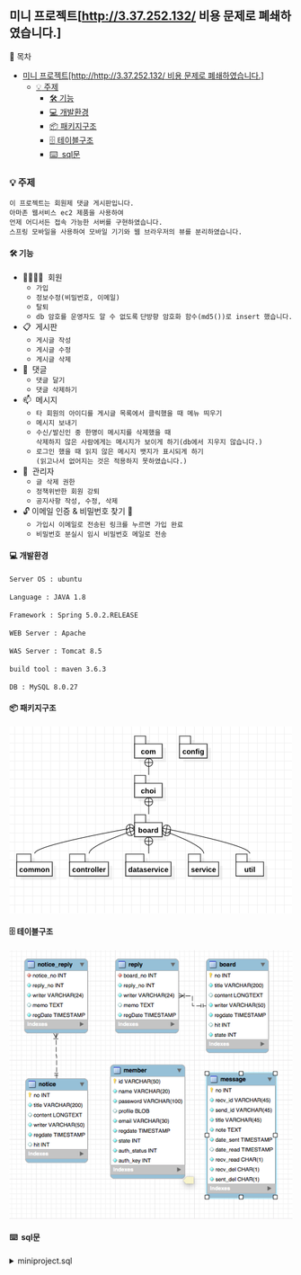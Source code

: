 ## 미니 프로젝트[http://3.37.252.132/ 비용 문제로 폐쇄하였습니다.]
:scroll: 목차
- [미니 프로젝트[http://http://3.37.252.132/ 비용 문제로 폐쇄하였습니다.]](#미니-프로젝트httphttp337252132)
  - [:bulb: 주제](#bulb-주제)
    - [:hammer_and_wrench: 기능](#hammer_and_wrench-기능)
    - [:computer: 개발환경](#computer-개발환경)
    - [:package: 패키지구조](#package-패키지구조)
    - [:file_cabinet: 테이블구조](#file_cabinet-테이블구조)
    - [:keyboard: &nbsp;sql문](#keyboard-sql문)


### :bulb: 주제
    이 프로젝트는 회원제 댓글 게시판입니다. 
    아마존 웹서비스 ec2 제품을 사용하여 
    언제 어디서든 접속 가능한 서버를 구현하였습니다.
    스프링 모바일을 사용하여 모바일 기기와 웹 브라우저의 뷰를 분리하였습니다.

#### :hammer_and_wrench: 기능
- :family_man_woman_girl_boy: &nbsp;회원
  - `가입`
  - `정보수정(비밀번호, 이메일)`
  - `탈퇴`
  - `db 암호를 운영자도 알 수 없도록`
    `단방향 암호화 함수(md5())로 insert 했습니다.`
- :clipboard: &nbsp;게시판
  - `게시글 작성`
  - `게시글 수정`
  - `게시글 삭제`
- :memo: &nbsp;댓글
  - `댓글 달기`
  - `댓글 삭제하기`
- :mailbox: &nbsp;메시지
  - `타 회원의 아이디를 게시글 목록에서 클릭했을 때 메뉴 띄우기`
  - `메시지 보내기`
  - `수신/발신인 중 한명이 메시지를 삭제했을 때`    
    `삭제하지 않은 사람에게는 메시지가 보이게 하기(db에서 지우지 않습니다.)`
  - `로그인 했을 때 읽지 않은 메시지 뱃지가 표시되게 하기`    
    `(읽고나서 없어지는 것은 적용하지 못하였습니다.)`
- :cop: &nbsp;관리자
  - `글 삭제 권한`
  - `정책위반한 회원 강퇴`
  - `공지사항 작성, 수정, 삭제`
- :unlock: 이메일 인증 & 비밀번호 찾기 :key:
  - `가입시 이메일로 전송된 링크를 누르면 가입 완료`
  - `비밀번호 분실시 임시 비밀번호 메일로 전송`
#### :computer: 개발환경
    
    Server OS : ubuntu
    
    Language : JAVA 1.8
    
    Framework : Spring 5.0.2.RELEASE
    
    WEB Server : Apache
    
    WAS Server : Tomcat 8.5
    
    build tool : maven 3.6.3
    
    DB : MySQL 8.0.27
#### :package: 패키지구조
<img src="Reply_Board/img/패키지구조.png">

#### :file_cabinet: 테이블구조
<img src="Reply_Board/img/테이블구조.png">

#### :keyboard: &nbsp;sql문
<details>
<summary>miniproject.sql</summary>
<div markdown=1>

~~~ sql
CREATE SCHEMA IF NOT EXISTS `miniproject` 
EFAULT CHARACTER SET utf8mb4 COLLATE utf8mb4_unicode_ci ;
USE `miniproject` ;

-- -----------------------------------------------------
-- Table `miniproject`.`board`
-- -----------------------------------------------------
CREATE TABLE IF NOT EXISTS `miniproject`.`board` (
  `no` INT NOT NULL AUTO_INCREMENT,
  `title` VARCHAR(200) NOT NULL,
  `content` LONGTEXT NULL DEFAULT NULL,
  `writer` VARCHAR(50) NOT NULL,
  `regdate` TIMESTAMP NOT NULL DEFAULT CURRENT_TIMESTAMP,
  `hit` INT NULL DEFAULT '0',
  `state` INT NOT NULL DEFAULT '1', --회원 탈퇴시에 state=3
  PRIMARY KEY (`no`))
ENGINE = InnoDB;

-- -----------------------------------------------------
-- Table `miniproject`.`member`
-- -----------------------------------------------------
CREATE TABLE IF NOT EXISTS `miniproject`.`member` (
  `id` VARCHAR(50) NOT NULL,
  `name` VARCHAR(20) NOT NULL,
  `password` VARCHAR(100) NOT NULL,
  `profile` BLOB NULL DEFAULT NULL,
  `email` VARCHAR(30) NOT NULL,
  `regdate` TIMESTAMP NOT NULL DEFAULT CURRENT_TIMESTAMP,
  `state` INT NOT NULL DEFAULT '1', --작성자 탈퇴시에 state=3
  `auth_status` INT NOT NULL DEFAULT '0',
  `auth_key` INT NOT NULL,
  PRIMARY KEY (`id`))
ENGINE = InnoDB;

-- -----------------------------------------------------
-- Table `miniproject`.`message`
-- -----------------------------------------------------
CREATE TABLE IF NOT EXISTS `miniproject`.`message` (
  `no` INT NOT NULL AUTO_INCREMENT,
  `recv_id` VARCHAR(45) NOT NULL,
  `send_id` VARCHAR(45) NOT NULL,
  `title` VARCHAR(45) NOT NULL,
  `note` TEXT NOT NULL,
  `date_sent` TIMESTAMP NOT NULL,
  `date_read` TIMESTAMP NULL DEFAULT NULL,
  `recv_read` CHAR(1) NOT NULL DEFAULT 'N',
  `recv_del` CHAR(1) NOT NULL DEFAULT 'N',
  `sent_del` CHAR(1) NOT NULL DEFAULT 'N',
  PRIMARY KEY (`no`))
ENGINE = InnoDB;

-- -----------------------------------------------------
-- Table `miniproject`.`notice`
-- -----------------------------------------------------
CREATE TABLE IF NOT EXISTS `miniproject`.`notice` (
  `no` INT NOT NULL AUTO_INCREMENT,
  `title` VARCHAR(200) NOT NULL,
  `content` LONGTEXT NULL DEFAULT NULL,
  `writer` VARCHAR(50) NOT NULL DEFAULT '관리자',
  `regdate` TIMESTAMP NOT NULL DEFAULT CURRENT_TIMESTAMP,
  `hit` INT NULL DEFAULT '0',
  PRIMARY KEY (`no`))
ENGINE = InnoDB;

-- -----------------------------------------------------
-- Table `miniproject`.`notice_reply`
-- -----------------------------------------------------
CREATE TABLE IF NOT EXISTS `miniproject`.`notice_reply` (
  `notice_no` INT NOT NULL,
  `reply_no` INT NOT NULL,
  `writer` VARCHAR(24) NOT NULL,
  `memo` TEXT NULL DEFAULT NULL,
  `regDate` TIMESTAMP NOT NULL DEFAULT CURRENT_TIMESTAMP,
  INDEX `notice_no` (`notice_no` ASC) VISIBLE,
  CONSTRAINT `notice_reply_ibfk_1`
    FOREIGN KEY (`notice_no`)
    REFERENCES `miniproject`.`notice` (`no`)
    ON UPDATE CASCADE)
ENGINE = InnoDB;

-- -----------------------------------------------------
-- Table `miniproject`.`reply`
-- -----------------------------------------------------
CREATE TABLE IF NOT EXISTS `miniproject`.`reply` (
  `board_no` INT NOT NULL,
  `reply_no` INT NOT NULL,
  `writer` VARCHAR(24) NOT NULL,
  `memo` TEXT NULL DEFAULT NULL,
  `regDate` TIMESTAMP NOT NULL DEFAULT CURRENT_TIMESTAMP,
  INDEX `board_no` (`board_no` ASC) VISIBLE,
  CONSTRAINT `reply_ibfk_1`
    FOREIGN KEY (`board_no`)
    REFERENCES `miniproject`.`board` (`no`)
    ON UPDATE CASCADE)
ENGINE = InnoDB;
~~~
</div>
</details>
